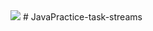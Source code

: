 <img src="https://github.com/IgorShulga/JavaPractice-task-streams.svg?branch=master">
# JavaPractice-task-streams
